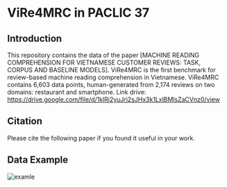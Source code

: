 # ViRe4MRC in PACLIC 37
## Introduction
This repository contains the data of the paper [MACHINE READING COMPREHENSION FOR VIETNAMESE CUSTOMER REVIEWS: TASK, CORPUS AND BASELINE MODELS]. 
ViRe4MRC is the first benchmark for review-based machine reading comprehension in Vietnamese. ViRe4MRC contains 6,603 data points, human-generated from 2,174 reviews on two domains: restaurant and smartphone.
Link drive: https://drive.google.com/file/d/1klRi2yuJri2sJHx3k1LxlBMlsZaCVnz0/view
## Citation
Please cite the following paper if you found it useful in your work.
## Data Example
![examle]([https://github.com/kimkim00/UIT-ViSD4SA/blob/main/example.png](https://github.com/DoPhamPhucTinh/ViRe4MRC/assets/108585613/96f123ae-2dbe-4f82-adec-18a23fbc17b2.png))

